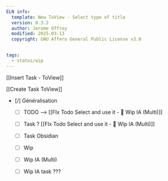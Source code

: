 ```yaml
---
ELN info:
  template: New ToView - Select type of title
  version: 0.3.2
  author: Jerome Offroy
  modified: 2025-03-13
  copyright: GNU Affero General Public License v3.0


tags:
  - status/wip
---
```

[[Insert Task - ToView]]

[[Create Task ToView]]


- [/] Généralisation
	- [ ] TODO -->  [[FIx Todo Select and use it - 👀 Wip IA (Multi)]]
	- [ ] Task  ? [[FIx Todo Select and use it - 👀 Wip IA (Multi)]]
	- [ ] Task Obsidian 
	- [ ] Wip 
	- [ ] Wip IA (Multi) 
	- [ ] Wip IA task ??? 


